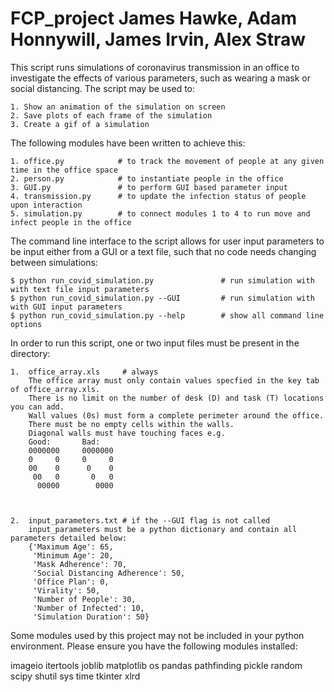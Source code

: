 # FCP_project James Hawke, Adam Honnywill, James Irvin, Alex Straw

This script runs simulations of coronavirus transmission in an office to investigate the effects of various
parameters, such as wearing a mask or social distancing. The script may be used to:

    1. Show an animation of the simulation on screen
	2. Save plots of each frame of the simulation
    3. Create a gif of a simulation
    

The following modules have been written to achieve this:

    1. office.py            # to track the movement of people at any given time in the office space
    2. person.py            # to instantiate people in the office
    3. GUI.py               # to perform GUI based parameter input
    4. transmission.py      # to update the infection status of people upon interaction
    5. simulation.py	    # to connect modules 1 to 4 to run move and infect people in the office

The command line interface to the script allows for user input parameters to be input either from a GUI or a
text file, such that no code needs changing between simulations:

    $ python run_covid_simulation.py               # run simulation with with text file input parameters
    $ python run_covid_simulation.py --GUI         # run simulation with with GUI input parameters
    $ python run_covid_simulation.py --help        # show all command line options

In order to run this script, one or two input files must be present in the directory:

    1.  office_array.xls     # always
		The office array must only contain values specfied in the key tab of office_array.xls.
		There is no limit on the number of desk (D) and task (T) locations you can add.
		Wall values (0s) must form a complete perimeter around the office.
		There must be no empty cells within the walls.
		Diagonal walls must have touching faces e.g.
		Good:		Bad:
		0000000		0000000
		0     0     0     0
		00    0      0    0
		 00   0       0   0
		  00000        0000
		
		
		
    2.  input_parameters.txt # if the --GUI flag is not called
		input_parameters must be a python dictionary and contain all parameters detailed below:
		{'Maximum Age': 65,
		 'Minimum Age': 20,
		 'Mask Adherence': 70,
		 'Social Distancing Adherence': 50,
		 'Office Plan': 0,
		 'Virality': 50,
		 'Number of People': 30,
		 'Number of Infected': 10,
		 'Simulation Duration': 50}

Some modules used by this project may not be included in your python environment.
Please ensure you have the following modules installed:

imageio
itertools
joblib
matplotlib
os
pandas
pathfinding
pickle
random
scipy
shutil
sys
time
tkinter
xlrd





